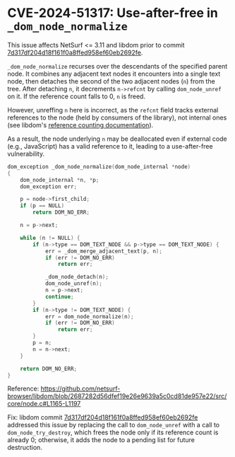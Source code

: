 # CVE-2024-51317: Use-after-free in `_dom_node_normalize`

This issue affects NetSurf <= 3.11 and libdom prior to commit [7d317df204d18f161f0a8ffed958ef60eb2692fe](https://github.com/netsurf-browser/libdom/commit/7d317df204d18f161f0a8ffed958ef60eb2692fe).

`_dom_node_normalize` recurses over the descendants of the specified parent node. It combines any adjacent text nodes it encounters into a single text node, then detaches the second of the two adjacent nodes (`n`) from the tree. After detaching `n`, it decrements `n->refcnt` by calling `dom_node_unref` on it. If the reference count falls to 0, `n` is freed.

However, unreffing `n` here is incorrect, as the `refcnt` field tracks external references to the node (held by consumers of the library), not internal ones (see libdom's [reference counting documentation](https://github.com/netsurf-browser/libdom/blob/cabf9fce1e6ce4a86492a06af93a6aee8089c423/docs/RefCnt)).

As a result, the node underlying `n` may be deallocated even if external code (e.g., JavaScript) has a valid reference to it, leading to a use-after-free vulnerability.

```c
dom_exception _dom_node_normalize(dom_node_internal *node)
{
	dom_node_internal *n, *p;
	dom_exception err;

	p = node->first_child;
	if (p == NULL)
		return DOM_NO_ERR;

	n = p->next;

	while (n != NULL) {
		if (n->type == DOM_TEXT_NODE && p->type == DOM_TEXT_NODE) {
			err = _dom_merge_adjacent_text(p, n);
			if (err != DOM_NO_ERR)
				return err;

			_dom_node_detach(n);
			dom_node_unref(n);
			n = p->next;
			continue;
		}
		if (n->type != DOM_TEXT_NODE) {
			err = dom_node_normalize(n);
			if (err != DOM_NO_ERR)
				return err;
		}
		p = n;
		n = n->next;
	}

	return DOM_NO_ERR;
}
```

Reference: https://github.com/netsurf-browser/libdom/blob/2687282d56dfef19e26e9639a5c0cd81de957e22/src/core/node.c#L1165-L1197

Fix: libdom commit [7d317df204d18f161f0a8ffed958ef60eb2692fe](https://github.com/netsurf-browser/libdom/commit/7d317df204d18f161f0a8ffed958ef60eb2692fe) addressed this issue by replacing the call to `dom_node_unref` with a call to `dom_node_try_destroy`, which frees the node only if its reference count is already 0; otherwise, it adds the node to a pending list for future destruction.
